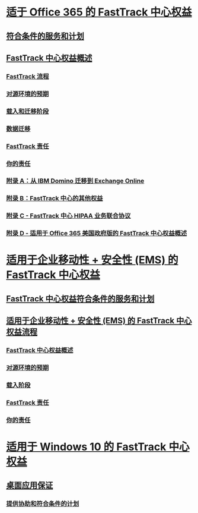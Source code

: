 # [适于 Office 365 的 FastTrack 中心权益](O365-fasttrack-benefit-for-office-365.md)
## [符合条件的服务和计划](O365-eligible-services-and-plans.md)
## [FastTrack 中心权益概述](O365-fasttrack-benefit-overview.md)
### [FastTrack 流程](O365-fasttrack-process.md)
### [对源环境的预期](O365-source-environment-expectations.md)
### [载入和迁移阶段](O365-onboarding-and-migration.md)
### [数据迁移](O365-data-migration.md)
### [FastTrack 责任](O365-fasttrack-responsibilities.md)
### [你的责任](O365-your-responsibilities.md)
### [附录 A：从 IBM Domino 迁移到 Exchange Online](O365-from-ibm-domino-to-exchange-online.md)
### [附录 B：FastTrack 中心的其他权益](O365-fasttrack-additional-benefits.md)
### [附录 C - FastTrack 中心 HIPAA 业务联合协议](O365-hipaa-business-associate-agreement.md)
### [附录 D - 适用于 Office 365 美国政府版的 FastTrack 中心权益概述](US-Gov-appendix-overview.md)
# [适用于企业移动性 + 安全性 (EMS) 的 FastTrack 中心权益](https://docs.microsoft.com/zh-CN/enterprise-mobility-security/Solutions/enterprise-mobility-fasttrack-program?toc=/fasttrack/fasttrack/toc.json)
## [FastTrack 中心权益符合条件的服务和计划](https://docs.microsoft.com/zh-CN/enterprise-mobility-security/Solutions/fasttrack-center-benefit-for-enterprise-mobility-suite-ems?toc=/fasttrack/fasttrack/toc.json)
## [适用于企业移动性 + 安全性 (EMS) 的 FastTrack 中心权益流程](https://docs.microsoft.com/zh-CN/enterprise-mobility-security/Solutions/fasttrack-center-benefit-process-for-enterprise-mobility-suite-ems?toc=/fasttrack/fasttrack/toc.json)
### [FastTrack 中心权益概述](https://docs.microsoft.com/zh-CN/enterprise-mobility-security/Solutions/fasttrack-center-benefit-process-for-ems-overview?toc=/fasttrack/fasttrack/toc.json)
### [对源环境的预期](https://docs.microsoft.com/zh-CN/enterprise-mobility-security/Solutions/fasttrack-center-benefit-process-for-ems-environment-expectations?toc=/fasttrack/fasttrack/toc.json)
### [载入阶段](https://docs.microsoft.com/zh-CN/enterprise-mobility-security/Solutions/fasttrack-center-benefit-process-for-ems-phases?toc=/fasttrack/fasttrack/toc.json)
### [FastTrack 责任](https://docs.microsoft.com/zh-CN/enterprise-mobility-security/Solutions/fasttrack-center-benefit-process-for-ems-fasttrack-responsibilities?toc=/fasttrack/fasttrack/toc.json)
### [你的责任](https://docs.microsoft.com/zh-CN/enterprise-mobility-security/Solutions/fasttrack-center-benefit-process-for-ems-your-responsibilities?toc=/fasttrack/fasttrack/toc.json)
# [适用于 Windows 10 的 FastTrack 中心权益](Win-10-fasttrack-benefit-for-Windows-10.md)
## [桌面应用保证](Win-10-desktop-app-assure.md)
### [提供协助和符合条件的计划](Win-10-daa-assistance-offered-and-plans.md)